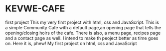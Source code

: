 # KEVWE-CAFE
first project
This my very first project with html, css and JavaScript. This is a simple Community Cafe with a default page,an opening page that tells the opening/closing hoirs of the cafe.
There is also, a menu page, recipes page and a contact page as well.
I intend to make th peoject better as time goes on. 
Here it is, phew! My first project on html, css and JavaScript
